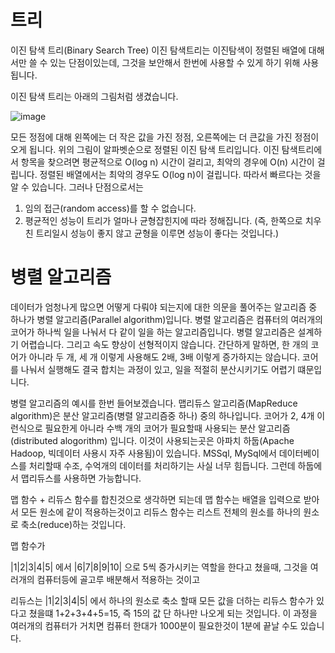 # 트리

이진 탐색 트리(Binary Search Tree)
이진 탐색트리는 이진탐색이 정렬된 배열에 대해서만 쓸 수 있는 단점이있는데, 그것을 보안해서 한번에 사용할 수 있게 하기 위해 사용됩니다.

이진 탐색 트리는 아래의 그림처럼 생겼습니다.

![image](https://user-images.githubusercontent.com/60413291/109169472-310a0380-77c3-11eb-8bdf-18dec0372fcb.png)

모든 정점에 대해 왼쪽에는 더 작은 값을 가진 정점, 오른쪽에는 더 큰값을 가진 정점이 오게 됩니다.
위의 그림이 알파벳순으로 정렬된 이진 탐색 트리입니다.
이진 탐색트리에서 항목을 찾으려면 평균적으로 O(log n) 시간이 걸리고, 최악의 경우에 O(n) 시간이 걸립니다. 정렬된 배열에서는 최악의 경우도 O(log n)이 걸립니다. 따라서 빠르다는 것을 알 수 있습니다. 그러나 단점으로서는

1. 임의 접근(random access)를 할 수 없습니다.
2. 평균적인 성능이 트리가 얼마나 균형잡힌지에 따라 정해집니다. (즉, 한쪽으로 치우친 트리일시 성능이 좋지 않고 균형을 이루면 성능이 좋다는 것입니다.)

# 병렬 알고리즘

데이터가 엄청나게 많으면 어떻게 다뤄야 되는지에 대한 의문을 풀어주는 알고리즘 중 하나가 병렬 알고리즘(Parallel algorithm)입니다.
병렬 알고리즘은 컴퓨터의 여러개의 코어가 하나씩 일을 나눠서 다 같이 일을 하는 알고리즘입니다. 병렬 알고리즘은 설계하기 어렵습니다. 그리고 속도 향상이 선형적이지 않습니다. 간단하게 말하면, 한 개의 코어가 아니라 두 개, 세 개 이렇게 사용해도 2배, 3배 이렇게 증가하지는 않습니다. 코어를 나눠서 실행해도 결국 합치는 과정이 있고, 일을 적절히 분산시키기도 어렵기 떄문입니다.

병렬 알고리즘의 예시를 한번 들어보겠습니다.
맵리듀스 알고리즘(MapReduce algorithm)은 분산 알고리즘(병렬 알고리즘중 하나) 중의 하나입니다. 코어가 2, 4개 이런식으로 필요한게 아니라 수백 개의 코어가 필요할때 사용되는 분산 알고리즘(distributed alogorithm) 입니다. 이것이 사용되는곳은 아파치 하둡(Apache Hadoop, 빅데이터 사용시 자주 사용됨)이 있습니다.
MSSql, MySql에서 데이터베이스를 처리할때 수조, 수억개의 데이터를 처리하기는 사실 너무 힘듭니다. 그런데 하둡에서 맵리듀스를 사용하면 가능합니다.

맵 함수 + 리듀스 함수를 합친것으로 생각하면 되는데
맵 함수는 배열을 입력으로 받아서 모든 원소에 같이 적용하는것이고 리듀스 함수는 리스트 전체의 원소를 하나의 원소로 축소(reduce)하는 것입니다.

맵 함수가

|1|2|3|4|5| 에서 |6|7|8|9|10| 으로 5씩 증가시키는 역할을 한다고 쳤을때, 그것을 여러개의 컴퓨터등에 골고루 배분해서 적용하는 것이고

리듀스는 |1|2|3|4|5| 에서 하나의 원소로 축소 할때 모든 값을 더하는 리듀스 함수가 있다고 쳤을떄 1+2+3+4+5=15, 즉 15의 값 단 하나만 나오게 되는 것입니다. 이 과정을 여러개의 컴퓨터가 거치면 컴퓨터 한대가 1000분이 필요한것이 1분에 끝날 수도 있습니다.
